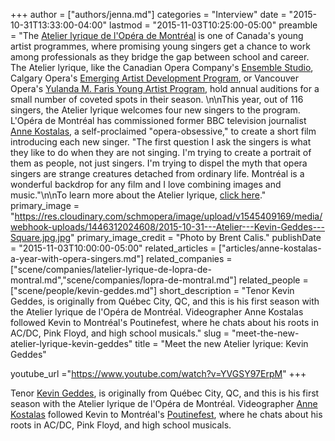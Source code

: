 +++
author = ["authors/jenna.md"]
categories = "Interview"
date = "2015-10-31T13:33:00-04:00"
lastmod = "2015-11-03T10:25:00-05:00"
preamble = "The [Atelier lyrique de l'Opéra de Montréal](http://www.operademontreal.com/en/emerging-artists/atelier-lyrique) is one of Canada's young artist programmes, where promising young singers get a chance to work among professionals as they bridge the gap between school and career. The Atelier lyrique, like the Canadian Opera Company's [Ensemble Studio](/scene/companies/canadian-opera-company-ensemble-studio/), Calgary Opera's [Emerging Artist Development Program](/scene/companies/calgary-opera-emerging-artist-development-program/), or Vancouver Opera's [Yulanda M. Faris Young Artist Program](/scene/companies/vancouver-operas-yulanda-m-faris-young-artists-program/), hold annual auditions for a small number of coveted spots in their season. \n\nThis year, out of 116 singers, the Atelier lyrique welcomes four new singers to the program. L'Opéra de Montréal has commissioned former BBC television journalist [Anne Kostalas](https://twitter.com/viewfromalake), a self-proclaimed \"opera-obsessive,\" to create a short film introducing each new singer. \"The first question I ask the singers is what they like to do when they are not singing. I'm trying to create a portrait of them as people, not just singers. I'm trying to dispel the myth that opera singers are strange creatures detached from ordinary life. Montréal is a wonderful backdrop for any film and I love combining images and music.\"\n\nTo learn more about the Atelier lyrique, [click here](https://www.youtube.com/watch?v=iLYGVbdy4mg)."
primary_image = "https://res.cloudinary.com/schmopera/image/upload/v1545409169/media/webhook-uploads/1446312024608/2015-10-31---Atelier---Kevin-Geddes---Square.jpg.jpg"
primary_image_credit = "Photo by Brent Calis."
publishDate = "2015-11-03T10:00:00-05:00"
related_articles = ["articles/anne-kostalas-a-year-with-opera-singers.md"]
related_companies = ["scene/companies/latelier-lyrique-de-lopra-de-montral.md","scene/companies/lopra-de-montral.md"]
related_people = ["scene/people/kevin-geddes.md"]
short_description = "Tenor Kevin Geddes, is originally from Québec City, QC, and this is his first season with the Atelier lyrique de l&#039;Opéra de Montréal. Videographer Anne Kostalas followed Kevin to Montréal&#039;s Poutinefest, where he chats about his roots in AC/DC, Pink Floyd, and high school musicals."
slug = "meet-the-new-atelier-lyrique-kevin-geddes"
title = "Meet the new Atelier lyrique: Kevin Geddes"

youtube_url ="https://www.youtube.com/watch?v=YVGSY97ErpM"
+++

Tenor [Kevin Geddes](/scene/people/kevin-geddes/), is originally from Québec City, QC, and this is his first season with the Atelier lyrique de l'Opéra de Montréal. Videographer [Anne Kostalas](https://twitter.com/viewfromalake) followed Kevin to Montréal's [Poutinefest](http://poutinefest.lesmokingbbq.com/en/), where he chats about his roots in AC/DC, Pink Floyd, and high school musicals.
